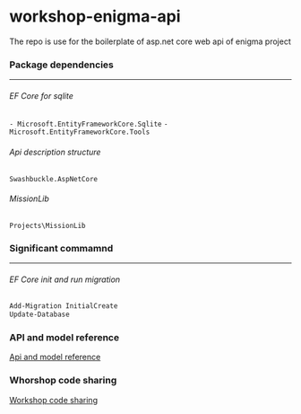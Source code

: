 
# workshop-enigma-api
The repo is use for the boilerplate of asp.net core web api of enigma project 

### Package dependencies

------------



###### EF Core for sqlite
`- Microsoft.EntityFrameworkCore.Sqlite`
`- Microsoft.EntityFrameworkCore.Tools`


###### Api description structure
`Swashbuckle.AspNetCore`

###### MissionLib
`Projects\MissionLib`

### Significant commamnd

------------



###### EF Core init and run migration
```sh
Add-Migration InitialCreate
Update-Database
```

### API and model reference
[Api and model reference](https://app.swaggerhub.com/apis/xenirio/Enigma/1.0.1 "Api and model reference")


### Whorshop code sharing
[Workshop code sharing](https://codeshare.io/aVqx0O "Workshop code sharing")
